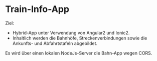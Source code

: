 # Train-Info-App

Ziel:
- Hybrid-App unter Verwendung von Angular2 und Ionic2.
- Inhaltlich werden die Bahnhöfe, Streckenverbindungen sowie die Ankunfts- und Abfahrtstafeln abgebildet.

Es wird über einen lokalen NodeJs-Server die Bahn-App wegen CORS.
